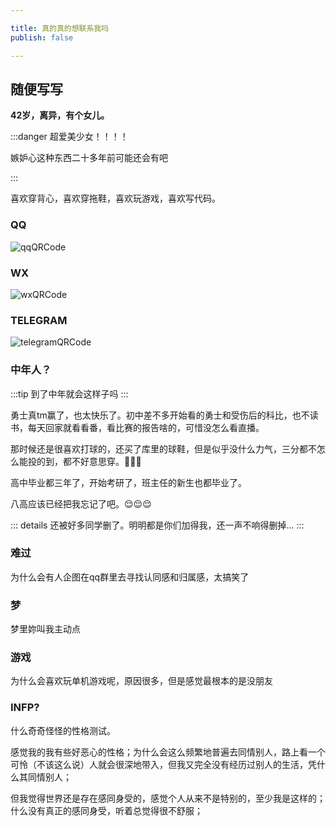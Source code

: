 ```yaml
---

title: 真的真的想联系我吗
publish: false

---
```


## 随便写写

**42岁，离异，有个女儿。**

:::danger
超爱美少女！！！！

嫉妒心这种东西二十多年前可能还会有吧

:::

喜欢穿背心，喜欢穿拖鞋，喜欢玩游戏，喜欢写代码。



### QQ

![qqQRCode](/images/qq.jpg)

### WX

![wxQRCode](/images/wx.jpg)

### TELEGRAM

![telegramQRCode](/images/telegram.jpg)

### 中年人？

:::tip
到了中年就会这样子吗
:::

勇士真tm赢了，也太快乐了。初中差不多开始看的勇士和受伤后的科比，也不读书，每天回家就看看番，看比赛的报告啥的，可惜没怎么看直播。

那时候还是很喜欢打球的，还买了库里的球鞋，但是似乎没什么力气，三分都不怎么能投的到，都不好意思穿。:rofl::rofl::rofl:

高中毕业都三年了，开始考研了，班主任的新生也都毕业了。

八高应该已经把我忘记了吧。:relieved::relieved::relieved:

::: details
还被好多同学删了。明明都是你们加得我，还一声不响得删掉...
:::


###  难过

为什么会有人企图在qq群里去寻找认同感和归属感，太搞笑了


### 梦

梦里妳叫我主动点

### 游戏

为什么会喜欢玩单机游戏呢，原因很多，但是感觉最根本的是没朋友

### INFP?

什么奇奇怪怪的性格测试。

感觉我的我有些好恶心的性格；为什么会这么频繁地普遍去同情别人，路上看一个可怜（不该这么说）人就会很深地带入，但我又完全没有经历过别人的生活，凭什么其同情别人；

但我觉得世界还是存在感同身受的，感觉个人从来不是特别的，至少我是这样的；什么没有真正的感同身受，听着总觉得很不舒服；
